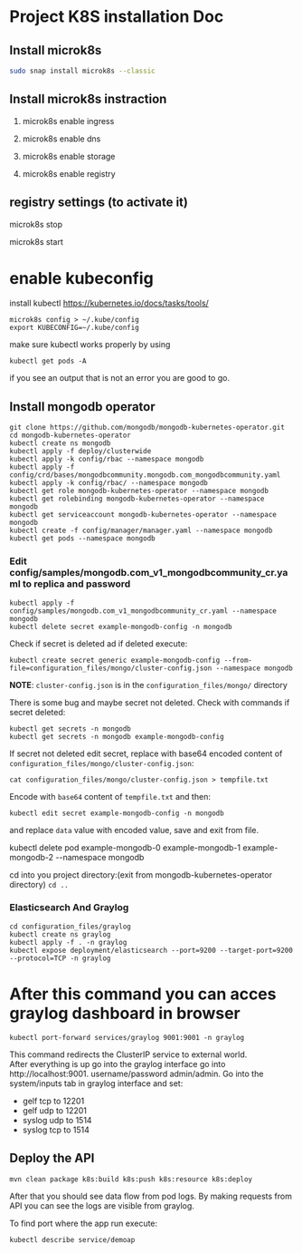 # Project K8S installation Doc

## Install microk8s
``` bash
sudo snap install microk8s --classic
``` 

## Install microk8s instraction

1. microk8s enable ingress

2. microk8s enable dns

3. microk8s enable storage

4. microk8s enable registry

## registry settings (to activate it)

microk8s stop

microk8s start


# enable kubeconfig
install kubectl https://kubernetes.io/docs/tasks/tools/

```
microk8s config > ~/.kube/config
export KUBECONFIG=~/.kube/config
```

make sure kubectl works properly by using

```
kubectl get pods -A
```

if you see an output that is not an error you are good to go.

## Install mongodb operator

```
git clone https://github.com/mongodb/mongodb-kubernetes-operator.git
cd mongodb-kubernetes-operator
kubectl create ns mongodb
kubectl apply -f deploy/clusterwide
kubectl apply -k config/rbac --namespace mongodb
kubectl apply -f config/crd/bases/mongodbcommunity.mongodb.com_mongodbcommunity.yaml
kubectl apply -k config/rbac/ --namespace mongodb
kubectl get role mongodb-kubernetes-operator --namespace mongodb
kubectl get rolebinding mongodb-kubernetes-operator --namespace mongodb
kubectl get serviceaccount mongodb-kubernetes-operator --namespace mongodb
kubectl create -f config/manager/manager.yaml --namespace mongodb
kubectl get pods --namespace mongodb
```

### Edit config/samples/mongodb.com_v1_mongodbcommunity_cr.yaml to replica and password

```
kubectl apply -f config/samples/mongodb.com_v1_mongodbcommunity_cr.yaml --namespace mongodb 
kubectl delete secret example-mongodb-config -n mongodb 
```


Check if secret is deleted ad if deleted execute:
```
kubectl create secret generic example-mongodb-config --from-file=configuration_files/mongo/cluster-config.json --namespace mongodb
```
**NOTE**: `cluster-config.json` is in the `configuration_files/mongo/` directory

There is some bug and maybe secret not deleted. Check with commands if secret deleted: 
```
kubectl get secrets -n mongodb
kubectl get secrets -n mongodb example-mongodb-config 
```

If secret not deleted edit secret, replace with base64 encoded content of `configuration_files/mongo/cluster-config.json`:
```
cat configuration_files/mongo/cluster-config.json > tempfile.txt
```
Encode with `base64` content of `tempfile.txt`
and then:
```
kubectl edit secret example-mongodb-config -n mongodb
```
and replace `data` value with encoded value, save and exit from file.

kubectl delete pod example-mongodb-0 example-mongodb-1 example-mongodb-2 --namespace mongodb

cd into you project directory:(exit from mongodb-kubernetes-operator directory)
`cd ..`

### Elasticsearch And Graylog

```
cd configuration_files/graylog
kubectl create ns graylog
kubectl apply -f . -n graylog
kubectl expose deployment/elasticsearch --port=9200 --target-port=9200 --protocol=TCP -n graylog
```

# After this command you can acces graylog dashboard in browser
```
kubectl port-forward services/graylog 9001:9001 -n graylog
```

This command redirects the ClusterIP service to external world.  
After everything is up go into the graylog interface go into http://localhost:9001. username/password admin/admin. 
Go into the system/inputs tab in graylog interface  and set:
  - gelf tcp to 12201 
  - gelf udp to 12201
  - syslog udp to 1514 
  - syslog tcp to 1514


## Deploy the API 
```
mvn clean package k8s:build k8s:push k8s:resource k8s:deploy
```

After that you should see data flow from pod logs. 
By making requests from API you can see the logs are visible from graylog.

To find port where the app run execute:  
```
kubectl describe service/demoap
```